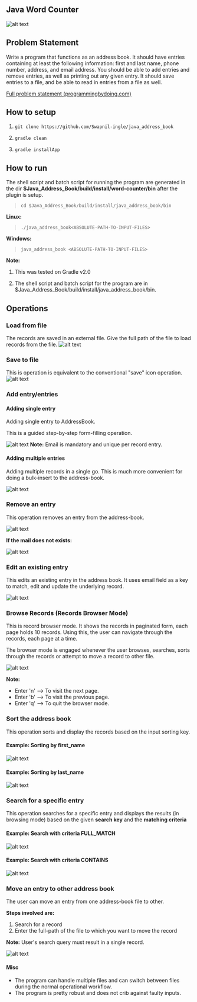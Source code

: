 ## Java Word Counter
![alt text](https://raw.githubusercontent.com/Swapnil-ingle/java_address_book/master/docs/imgs/address_book_banner.png "Banner image")

## Problem Statement
Write a program that functions as an address book. It should have entries containing at least the following information: first and last name, phone number, address, and email address. You should be able to add entries and remove entries, as well as printing out any given entry. It should save entries to a file, and be able to read in entries from a file as well.

[Full problem statement (programmingbydoing.com)](https://programmingbydoing.com/a/project-address-book.html)

## How to setup

1. `git clone https://github.com/Swapnil-ingle/java_address_book`

2. `gradle clean`

3. `gradle installApp`

## How to run

The shell script and batch script for running the program are generated in the dir **$Java_Address_Book/build/install/word-counter/bin** after the plugin is setup.

> `cd $Java_Address_Book/build/install/java_address_book/bin`

**Linux:**
> `./java_address_book<ABSOLUTE-PATH-TO-INPUT-FILES>`

**Windows:**
> `java_address_book <ABSOLUTE-PATH-TO-INPUT-FILES>`

**Note:**

1. This was tested on Gradle v2.0

2. The shell script and batch script for the program are in $Java_Address_Book/build/install/java_address_book/bin.

## Operations
### Load from file
The records are saved in an external file. Give the full path of the file to load records from the file. 
![alt text](https://github.com/Swapnil-ingle/java_address_book/blob/master/docs/gifs/load_from_file.gif?raw=true "Load From File Operation")

### Save to file
This is operation is equivalent to the conventional "save" icon operation.
![alt text](https://github.com/Swapnil-ingle/java_address_book/blob/master/docs/gifs/save_to_file.gif?raw=true "Save to File Operation")

### Add entry/entries

#### Adding single entry
Adding single entry to AddressBook.

This is a guided step-by-step form-filling operation. 

![alt text](https://github.com/Swapnil-ingle/java_address_book/blob/master/docs/gifs/add_single_entry.gif?raw=true "Adding Single Entry Operation")
**Note:** Email is mandatory and unique per record entry.  

#### Adding multiple entries

Adding multiple records in a single go. This is much more convenient for doing a bulk-insert to the address-book.

![alt text](https://github.com/Swapnil-ingle/java_address_book/blob/master/docs/gifs/add_multiple_entries.gif?raw=true "Adding Multiple Entries Operation")

### Remove an entry
This operation removes an entry from the address-book.

![alt text](https://github.com/Swapnil-ingle/java_address_book/blob/master/docs/gifs/remove_entry.gif?raw=true "Removing Entry Operation")

**If the mail does not exists:** 

![alt text](https://github.com/Swapnil-ingle/java_address_book/blob/master/docs/gifs/remove_entry_mail_not_exists.gif "Removing Entry Operation Failed")

### Edit an existing entry
This edits an existing entry in the address book. It uses email field as a key to match, edit and update the underlying record.

![alt text](https://github.com/Swapnil-ingle/java_address_book/blob/master/docs/gifs/edit_entry.gif?raw=true "Edit Entry Operation")

### Browse Records (Records Browser Mode)
This is record browser mode. It shows the records in paginated form, each page holds 10 records.
Using this, the user can navigate through the records, each page at a time.

The browser mode is engaged whenever the user browses, searches, sorts through the records or attempt to move a record to other file.

![alt text](https://github.com/Swapnil-ingle/java_address_book/blob/master/docs/gifs/record_browsing.gif?raw=true "Record Browser Mode")

**Note:**
* Enter 'n' --> To visit the next page.
* Enter 'b' --> To visit the previous page.
* Enter 'q' --> To quit the browser mode.
 
### Sort the address book
This operation sorts and display the records based on the input sorting key.

#### Example: Sorting by first_name
![alt text](https://github.com/Swapnil-ingle/java_address_book/blob/master/docs/gifs/entry_sorting_fname.gif?raw=true "Record Sorting: FirstName")

#### Example: Sorting by last_name
![alt text](https://github.com/Swapnil-ingle/java_address_book/blob/master/docs/gifs/entry_sorting_lname.gif?raw=true "Record Sorting: LastName")

### Search for a specific entry
This operation searches for a specific entry and displays the results (in browsing mode) based on the given **search key** and the **matching criteria**

#### Example: Search with criteria FULL_MATCH
![alt text](https://github.com/Swapnil-ingle/java_address_book/blob/master/docs/gifs/entry_search_full.gif?raw=true "Record Searching: FULL")

#### Example: Search with criteria CONTAINS
![alt text](https://github.com/Swapnil-ingle/java_address_book/blob/master/docs/gifs/entry_search_contains.gif?raw=true "Record Searching: CONTAINS")

### Move an entry to other address book
The user can move an entry from one address-book file to other.

**Steps involved are:** 
1. Search for a record
2. Enter the full-path of the file to which you want to move the record

**Note:** User's search query must result in a single record.

![alt text](https://github.com/Swapnil-ingle/java_address_book/blob/master/docs/gifs/record_movement.gif?raw=true "Record Movement cross file")

#### Misc
* The program can handle multiple files and can switch between files during the normal operational workflow.
* The program is pretty robust and does not crib against faulty inputs.

